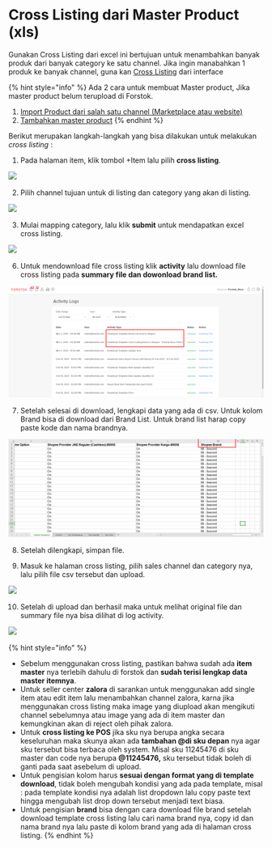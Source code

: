 # Cross Listing dari Master Product \(xls\)

Gunakan Cross Listing dari excel ini bertujuan untuk menambahkan banyak produk dari banyak category ke satu channel. Jika ingin manabahkan 1 produk ke banyak channel, guna kan [Cross Listing](cross-listing-interface.md) dari interface 

{% hint style="info" %}
Ada 2 cara untuk membuat Master product, Jika master product belum terupload di Forstok.

1. [Import Product dari salah satu channel \(Marketplace atau website\)](import-product-from-channels.md)
2. [Tambahkan master product](add-master-product.md)
{% endhint %}



Berikut merupakan langkah-langkah yang bisa dilakukan untuk melakukan _cross listing_ : 

1. Pada halaman item, klik tombol +Item lalu pilih **cross listing**.

![](https://s3.amazonaws.com/cdn.freshdesk.com/data/helpdesk/attachments/production/48084855913/original/-lj3XDsVRXGuTalXgcTGyPjRzbTZBM-y7A.png?1612291312)

2. Pilih channel tujuan untuk di listing dan category yang akan di listing.

![](https://s3.amazonaws.com/cdn.freshdesk.com/data/helpdesk/attachments/production/48049647268/original/eq8O_75YrevrzJ6HfwcTl8imdKWuu2Shkg.png?1594965940)

3. Mulai mapping category, lalu klik **submit** untuk mendapatkan excel cross listing. 

![](https://s3.amazonaws.com/cdn.freshdesk.com/data/helpdesk/attachments/production/48062548537/original/YtrSsmawIeMJR3Bqc0PI4HSuDozOsCcPrQ.png?1601757059)

6. Untuk mendownload file cross listing klik **activity** lalu download file cross listing pada **summary file dan dowonload brand list.**

![](../../.gitbook/assets/image%20%28169%29.png)

7. Setelah selesai di download, lengkapi data yang ada di csv. Untuk kolom Brand bisa di download dari Brand List. Untuk brand list harap copy paste kode dan nama brandnya.

![](../../.gitbook/assets/image%20%2892%29.png)

8. Setelah dilengkapi, simpan file. 

9. Masuk ke halaman cross listing, pilih sales channel dan category nya, lalu pilih file csv tersebut dan upload.

![](https://s3.amazonaws.com/cdn.freshdesk.com/data/helpdesk/attachments/production/48062548606/original/zHuIDDrUi8KofVxv9DoTN200SKwTdMqFug.png?1601757262)

10. Setelah di upload dan berhasil maka untuk melihat original file dan summary file nya bisa dilihat di log activity.

![](https://s3.amazonaws.com/cdn.freshdesk.com/data/helpdesk/attachments/production/48062548715/original/iKBxQ4uj05i-bZEJA5REOMw_t_l3FpjSug.png?1601757322)



{% hint style="info" %}
* Sebelum menggunakan cross listing, pastikan bahwa sudah ada **item master** nya terlebih dahulu di forstok dan **sudah terisi lengkap data master itemnya**. 
* Untuk seller center **zalora** di sarankan untuk menggunakan add single item atau edit item lalu menambahkan channel zalora, karna jika menggunakan cross listing maka image yang diupload akan mengikuti channel sebelumnya atau image yang ada di item master dan kemungkinan akan di reject oleh pihak zalora. 
* Untuk **cross listing ke POS** jika sku nya berupa angka secara keseluruhan maka skunya akan ada **tambahan @di sku depan** nya agar sku tersebut bisa terbaca oleh system. Misal sku 11245476 di sku master dan code nya berupa **@11245476,** sku tersebut tidak boleh di ganti pada saat asebelum di upload. 
* Untuk pengisian kolom harus **sesuai dengan format yang di template download**, tidak boleh mengubah kondisi yang ada pada template, misal : pada template kondisi nya adalah list dropdown lalu copy paste text hingga mengubah list drop down tersebut menjadi text biasa.
* Untuk pengisian **brand** bisa dengan cara download file brand setelah download template cross listing lalu cari nama brand nya, copy id dan nama brand nya lalu paste di kolom brand yang ada di halaman cross listing.
{% endhint %}



